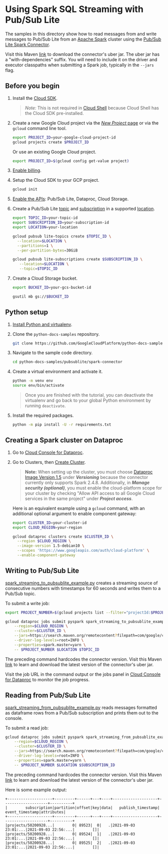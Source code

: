 # Using Spark SQL Streaming with Pub/Sub Lite

The samples in this directory show how to read messages from and write messages to Pub/Sub Lite from an [Apache Spark] cluster using the [Pub/Sub Lite Spark Connector].

Visit this Maven [link](https://search.maven.org/artifact/com.google.cloud/pubsublite-spark-sql-streaming) to download the connector's uber jar. The uber jar has a "with-dependencies" suffix. You will need to include it on the driver and executor classpaths when submitting a Spark job, typically in the `--jars` flag.

## Before you begin

1. Install the [Cloud SDK].
   > *Note:* This is not required in [Cloud Shell]
   > because Cloud Shell has the Cloud SDK pre-installed.

1. Create a new Google Cloud project via the
   [*New Project* page] or via the `gcloud` command line tool.

   ```sh
   export PROJECT_ID=your-google-cloud-project-id
   gcloud projects create $PROJECT_ID
   ```
   Or use an existing Google Cloud project.
   ```sh
   export PROJECT_ID=$(gcloud config get-value project)
   ```

1. [Enable billing].

1. Setup the Cloud SDK to your GCP project.

   ```sh
   gcloud init
   ```

1. [Enable the APIs](https://console.cloud.google.com/flows/enableapi?apiid=pubsublite,dataproc,storage_component): Pub/Sub Lite, Dataproc, Cloud Storage.

1. Create a Pub/Sub Lite [topic] and [subscription] in a supported [location].

   ```bash
   export TOPIC_ID=your-topic-id
   export SUBSCRIPTION_ID=your-subscription-id
   export LOCATION=your-location

   gcloud pubsub lite-topics create $TOPIC_ID \
     --location=$LOCATION \
     --partitions=1 \
     --per-partition-bytes=30GiB

   gcloud pubsub lite-subscriptions create $SUBSCRIPTION_ID \
      --location=$LOCATION \
      --topic=$TOPIC_ID
   ```

1. Create a Cloud Storage bucket.

   ```bash
   export BUCKET_ID=your-gcs-bucket-id

   gsutil mb gs://$BUCKET_ID
   ```

## Python setup

1. [Install Python and virtualenv].

1. Clone the `python-docs-samples` repository.

    ```bash
    git clone https://github.com/GoogleCloudPlatform/python-docs-samples.git
    ```

1. Navigate to the sample code directory.

    ```bash
    cd python-docs-samples/pubsublite/spark-connector
    ```

1. Create a virtual environment and activate it.

    ```bash
    python -m venv env
    source env/bin/activate
    ```
   > Once you are finished with the tutorial, you can deactivate
   > the virtualenv and go back to your global Python environment
   > by running `deactivate`.

1. Install the required packages.
    ```bash
    python -m pip install -U -r requirements.txt
    ```

## Creating a Spark cluster on Dataproc

1. Go to [Cloud Console for Dataproc].

1. Go to Clusters, then [Create Cluster].
   > **Note:** When setting up the cluster, you must choose
   > [Dataproc Image Version 1.5] under ___Versioning___ because
   > the connector currently only supports Spark 2.4.8.
   > Additionally, in ___Manage security (optional)___, you
   > must enable the cloud-platform scope for your cluster by
   > checking "Allow API access to all Google Cloud services in
   > the same project" under ___Project access___.

   Here is an equivalent example using a `gcloud` command, with an additional optional argument to enable component gateway:

    ```sh
    export CLUSTER_ID=your-cluster-id
    export CLOUD_REGION=your-region

    gcloud dataproc clusters create $CLUSTER_ID \
      --region $CLOUD_REGION \
      --image-version 1.5-debian10 \
      --scopes 'https://www.googleapis.com/auth/cloud-platform' \
      --enable-component-gateway
    ```

## Writing to Pub/Sub Lite

[spark_streaming_to_pubsublite_example.py](spark_streaming_to_pubsublite_example.py) creates a streaming source of consecutive numbers with timestamps for 60 seconds and writes them to a Pub/Sub topic.

To submit a write job:

```sh
export PROJECT_NUMBER=$(gcloud projects list --filter="projectId:$PROJECT_ID" --format="value(PROJECT_NUMBER)")

gcloud dataproc jobs submit pyspark spark_streaming_to_pubsublite_example.py \
    --region=$CLOUD_REGION \
    --cluster=$CLUSTER_ID \
    --jars=https://search.maven.org/remotecontent?filepath=com/google/cloud/pubsublite-spark-sql-streaming/0.3.1/pubsublite-spark-sql-streaming-0.3.1-with-dependencies.jar \
    --driver-log-levels=root=INFO \
    --properties=spark.master=yarn \
    -- $PROJECT_NUMBER $LOCATION $TOPIC_ID
```

The preceding command hardcodes the connector version. Visit this Maven [link](https://search.maven.org/artifact/com.google.cloud/pubsublite-spark-sql-streaming) to learn and download the latest version of the connector's uber jar.

Visit the job URL in the command output or the jobs panel in [Cloud Console for Dataproc] to monitor the job progress.

## Reading from Pub/Sub Lite

[spark_streaming_from_pubsublite_example.py](spark_streaming_from_pubsublite_example.py) reads messages formatted as dataframe rows from a Pub/Sub subscription and prints them out to the console.

To submit a read job:

```sh
gcloud dataproc jobs submit pyspark spark_streaming_from_pubsublite_example.py \
    --region=$CLOUD_REGION \
    --cluster=$CLUSTER_ID \
    --jars=https://search.maven.org/remotecontent?filepath=com/google/cloud/pubsublite-spark-sql-streaming/0.3.1/pubsublite-spark-sql-streaming-0.3.1-with-dependencies.jar \
    --driver-log-levels=root=INFO \
    --properties=spark.master=yarn \
    -- $PROJECT_NUMBER $LOCATION $SUBSCRIPTION_ID
```
The preceding command hardcodes the connector version. Visit this Maven [link](https://search.maven.org/artifact/com.google.cloud/pubsublite-spark-sql-streaming) to learn and download the latest version of the connector's uber jar.

Here is some example output:

```none
+--------------------+---------+------+---+----+--------------------+--------------------+----------+
|        subscription|partition|offset|key|data|   publish_timestamp|     event_timestamp|attributes|
+--------------------+---------+------+---+----+--------------------+--------------------+----------+
|projects/50200928...|        0| 89523|  0|   .|2021-09-03 23:01:...|2021-09-03 22:56:...|        []|
|projects/50200928...|        0| 89524|  1|   .|2021-09-03 23:01:...|2021-09-03 22:56:...|        []|
|projects/50200928...|        0| 89525|  2|   .|2021-09-03 23:01:...|2021-09-03 22:56:...|        []|
```

[Apache Spark]: https://spark.apache.org/
[Pub/Sub Lite Spark Connector]: https://github.com/googleapis/java-pubsublite-spark
[Cloud Console for Dataproc]: https://console.cloud.google.com/dataproc/

[Cloud SDK]: https://cloud.google.com/sdk/docs/
[Cloud Shell]: https://console.cloud.google.com/cloudshell/editor/
[*New Project* page]: https://console.cloud.google.com/projectcreate
[Enable billing]: https://cloud.google.com/billing/docs/how-to/modify-project/
[*Create service account key* page]: https://console.cloud.google.com/apis/credentials/serviceaccountkey/
[GCP Console IAM page]: https://console.cloud.google.com/iam-admin/iam/
[Granting roles to service accounts]: https://cloud.google.com/iam/docs/granting-roles-to-service-accounts/
[Creating and managing service accounts]: https://cloud.google.com/iam/docs/creating-managing-service-accounts/

[Install Python and virtualenv]: https://cloud.google.com/python/setup/
[Create Cluster]: https://pantheon.corp.google.com/dataproc/clustersAdd
[Dataproc Image Version 1.5]: https://cloud.google.com/dataproc/docs/concepts/versioning/dataproc-release-1.5
[location]: https://cloud.google.com/pubsub/lite/docs/locations
[topic]: https://cloud.google.com/pubsub/lite/docs/topics
[subscription]: https://cloud.google.com/pubsub/lite/docs/subscriptions